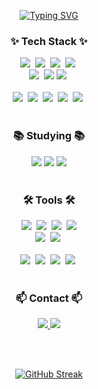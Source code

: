 <!--타이틀 부분-->
<div align="center">

  [![Typing SVG](https://readme-typing-svg.demolab.com?font=Fira+Code&weight=600&size=22&pause=1000&random=false&width=435&lines=Hello%2C+I'm+developer+Mr.Joo)](https://git.io/typing-svg)

</div>

<!--내용 부분-->
<h3 align="center">✨ Tech Stack ✨</h3>
<div align="center">
  <img src="https://img.shields.io/badge/react-20232a.svg?style=for-the-badge&logo=react&logoColor=61DAFB" />&nbsp 
  <img src="https://img.shields.io/badge/javascript-F7DF1E.svg?style=for-the-badge&logo=javascript&logoColor=20232a"&nbsp 
  <img src="https://img.shields.io/badge/html5-E34F26.svg?style=for-the-badge&logo=html5&logoColor=white" />&nbsp 
  <img src="https://img.shields.io/badge/flutter-20232a.svg?style=for-the-badge&logo=flutter&logoColor=02569B" />&nbsp 
    <img src="https://img.shields.io/badge/graphQL-20232a.svg?style=for-the-badge&logo=graphQL&logoColor=E10098" />&nbsp 
</div>

<div align="center">
  <img src="https://img.shields.io/badge/swift-red?style=for-the-badge&logo=swift&logoColor=ffd35b"
  <img src="https://img.shields.io/badge/tailwindcss-1daabb.svg?style=for-the-badge&logo=tailwind-css&logoColor=white" />&nbsp 
  <img src="https://img.shields.io/badge/css3-1572B6.svg?style=for-the-badge&logo=css3&logoColor=white" />
  <img src="https://img.shields.io/badge/android-1572B6.svg?style=for-the-badge&logo=android&logoColor=white" />&nbsp 

</div>

<br>

<div align="center">
  <img src="https://img.shields.io/badge/python-3670A0?style=for-the-badge&logo=python&logoColor=ffdd54" />&nbsp 
  <img src="https://img.shields.io/badge/pandas-150458.svg?style=for-the-badge&logo=pandas&logoColor=white" />&nbsp 
  <img src="https://img.shields.io/badge/numpy-4d77cf.svg?style=for-the-badge&logo=numpy&logoColor=white" />&nbsp 
  <img src="https://img.shields.io/badge/Matplotlib-11557c.svg?style=for-the-badge&logo=Matplotlib&logoColor=white" />&nbsp 
    <img src="https://img.shields.io/badge/node.js-11557c.svg?style=for-the-badge&logo=node.js&logoColor=white" />&nbsp 
</div>

<br>

<h3 align="center">📚 Studying 📚</h3>
<div align="center">
  <img src="https://img.shields.io/badge/typescript-007ACC.svg?style=for-the-badge&logo=typescript&logoColor=white" />
  <img src="https://img.shields.io/badge/React%20Query-FF4154?style=for-the-badge&logo=react%20query&logoColor=white" />
  <img src="https://img.shields.io/badge/flutter-3578E5?style=for-the-badge&logo=flutter&logoColor=white" />
</div>

<br>

<h3 align="center">🛠 Tools 🛠</h3>
<div align="center">
  <img src="https://img.shields.io/badge/git-F05033.svg?style=for-the-badge&logo=git&logoColor=white" />&nbsp
  <img src="https://img.shields.io/badge/github-181717.svg?style=for-the-badge&logo=github&logoColor=white" />&nbsp 
  <img src="https://img.shields.io/badge/Notion-F3F3F3.svg?style=for-the-badge&logo=notion&logoColor=black" />&nbsp 
    <img src="https://img.shields.io/badge/Figma-F3F3F3.svg?style=for-the-badge&logo=figma&logoColor=pink" />
</div>

<div align="center">
  <img src="https://img.shields.io/badge/adobe%20photoshop-08253c.svg?style=for-the-badge&logo=adobe%20photoshop&logoColor=37abff" />&nbsp 
  <img src="https://img.shields.io/badge/figma-F24E1E.svg?style=for-the-badge&logo=figma&logoColor=white" />&nbsp 
</div>

<br>

<div align="center">
  <img src="https://img.shields.io/badge/VSCode-2C2C32.svg?style=for-the-badge&logo=visual-studio-code&logoColor=22ABF3" />&nbsp 
    <img src="https://img.shields.io/badge/Android Studio-2C2C32.svg?style=for-the-badge&logo=android-studio&logoColor=white" />&nbsp 
  <img src="https://img.shields.io/badge/jupyter-2C2C32.svg?style=for-the-badge&logo=jupyter&logoColor=F37726" />&nbsp 
    <img src="https://img.shields.io/badge/xcode-2C2C32.svg?style=for-the-badge&logo=xcode&logoColor=22ABF3" />&nbsp 
<!--   <img src="https://img.shields.io/badge/Colab-2C2C32.svg?style=for-the-badge&logo=googlecolab&logoColor=F9AB00" />&nbsp -->
</div>

<br>

<h3 align="center">📫 Contact 📫</h3>
<div align="center">
  <a href="https://developer0524.tistory.com/">
    <img src="https://img.shields.io/badge/Velog-1EBC8F?style=for-the-badge&logo=velog&logoColor=white" />
  </a>
  <a href="tmdgus4475@gmail.com">
    <img
      src="https://img.shields.io/badge/tmdgus4475@gmail.com-D14836?style=for-the-badge&logo=gmail&logoColor=white"/>
  </a>
</div>

</br></br>

<div align="center">
  
[![GitHub Streak](https://github-readme-streak-stats.herokuapp.com/?user=JooSeunghyeon&theme=tokyonight)](https://git.io/streak-stats)
</div>
